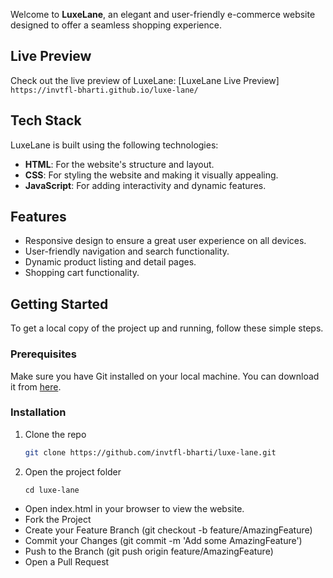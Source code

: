 Welcome to **LuxeLane**, an elegant and user-friendly e-commerce website designed to offer a seamless shopping experience.

## Live Preview

Check out the live preview of LuxeLane: 
[LuxeLane Live Preview]
     ```
        https://invtfl-bharti.github.io/luxe-lane/
     ```

## Tech Stack

LuxeLane is built using the following technologies:

- **HTML**: For the website's structure and layout.
- **CSS**: For styling the website and making it visually appealing.
- **JavaScript**: For adding interactivity and dynamic features.

## Features

- Responsive design to ensure a great user experience on all devices.
- User-friendly navigation and search functionality.
- Dynamic product listing and detail pages.
- Shopping cart functionality.

## Getting Started

To get a local copy of the project up and running, follow these simple steps.

### Prerequisites

Make sure you have Git installed on your local machine. You can download it from [here](https://git-scm.com/downloads).

### Installation

1. Clone the repo

   ```sh
   git clone https://github.com/invtfl-bharti/luxe-lane.git
   ```
2. Open the project folder
    ```
    cd luxe-lane
     ```
- Open index.html in your browser to view the website.
- Fork the Project
- Create your Feature Branch (git checkout -b feature/AmazingFeature)
- Commit your Changes (git commit -m 'Add some AmazingFeature')
- Push to the Branch (git push origin feature/AmazingFeature)
- Open a Pull Request


